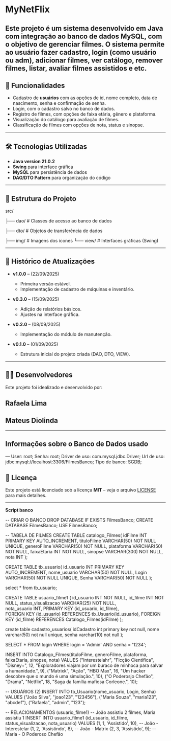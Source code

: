 # MyNetFlix


Este projeto é um sistema desenvolvido em **Java** com integração ao banco de dados **MySQL**, com o objetivo de gerenciar filmes. O sistema permite ao usuário fazer cadastro, login (como usuário ou adm), adicionar filmes, ver catálogo, remover filmes, listar, avaliar filmes assistidos e etc. 
---


## 🚀 Funcionalidades


- Cadastro de **usuários** com as opções de id, nome completo, data de nascimento, senha e confirmação de senha.
- Login, com o cadastro salvo no banco de dados.
- Registro de filmes, com opções de faixa etária, gênero e plataforma.
- Visualização do catálogo para avaliação de filmes.
- Classificação de filmes com opções de nota, status e sinopse.


---


## 🛠️ Tecnologias Utilizadas


- **Java version 21.0.2**  
- **Swing** para interface gráfica  
- **MySQL** para persistência de dados  
- **DAO/DTO Pattern** para organização do código  




---


## 📂 Estrutura do Projeto
  src/


├── dao/ # Classes de acesso ao banco de dados


├── dto/ # Objetos de transferência de dados


├── img/ # Imagens dos ícones
└──  view/ # Interfaces gráficas (Swing)




---


## 📅 Histórico de Atualizações


- **v1.0.0** – (22/09/2025)  
  - Primeira versão estável.  
  - Implementação de cadastro de máquinas e inventário.  


- **v0.3.0** – (15/09/2025)  
  - Adição de relatórios básicos.  
  - Ajustes na interface gráfica.  


- **v0.2.0** – (08/09/2025)  
  - Implementação do módulo de manutenção.  


- **v0.1.0** – (01/09/2025)  
  - Estrutura inicial do projeto criada (DAO, DTO, VIEW).  


---


## 👨‍💻 Desenvolvedores


Este projeto foi idealizado e desenvolvido por:  
##  Rafaela Lima
## Mateus Diolinda


---


## Informações sobre o Banco de Dados usado


— User: root; Senha: root;
Driver de uso: com.mysql.jdbc.Driver; Url de uso: jdbc:mysql://localhost:3306/FilmesBanco;
Tipo de banco: SGDB;






## 📜 Licença


Este projeto está licenciado sob a licença **MIT** – veja o arquivo [LICENSE](LICENSE) para mais detalhes.


---


**Script banco**

-- CRIAR O BANCO
DROP DATABASE IF EXISTS FilmesBanco;
CREATE DATABASE FilmesBanco;
USE FilmesBanco;

-- TABELA DE FILMES
CREATE TABLE catalogo_Filmes(
    idFilme INT PRIMARY KEY AUTO_INCREMENT,
    tituloFilme VARCHAR(50) NOT NULL UNIQUE,
    generoFilme VARCHAR(50) NOT NULL,
    plataforma VARCHAR(50) NOT NULL,
    faixaEtaria INT NOT NULL,
    sinopse VARCHAR(300) NOT NULL,
    nota INT 
);


CREATE TABLE tb_usuario(
    id_usuario INT PRIMARY KEY AUTO_INCREMENT,
    nome_usuario VARCHAR(50) NOT NULL,
    Login VARCHAR(50) NOT NULL UNIQUE,
    Senha VARCHAR(50) NOT NULL
);

select * from tb_usuario;


CREATE TABLE usuario_filme1 (
    id_usuario INT NOT NULL,
    id_filme INT NOT NULL,
    status_visualizacao VARCHAR(25) NOT NULL,  
    nota_usuario INT,
    PRIMARY KEY (id_usuario, id_filme),         
    FOREIGN KEY (id_usuario) REFERENCES tb_Usuario(id_usuario),
    FOREIGN KEY (id_filme) REFERENCES Catalogo_Filmes(idFilme)
);


create table cadastro_usuarios( 
idCadastro int primary key not null, 
nome varchar(50) not null unique, 
senha varchar(10) not null
);


SELECT * FROM login WHERE login = 'Admin' AND senha = '1234';

INSERT INTO Catalogo_Filmes(tituloFilme, generoFilme, plataforma, faixaEtaria, sinopse, nota)
VALUES 
("Interestelahr", "Ficção Científica", "Disney+", 12, "Exploradores viajam por um buraco de minhoca para salvar a humanidade.", 9),
("Matrixk", "Ação", "HBO Max", 16, "Um hacker descobre que o mundo é uma simulação.", 10),
("O Poderosjo Chefão", "Drama", "Netflix", 18, "Saga da família mafiosa Corleone.", 10);

-- USUÁRIOS (2)
INSERT INTO tb_Usuario(nome_usuario, Login, Senha)
VALUES
("João Silva", "joao123", "123456"),
("Maria Souza", "maria123", "abcdef"),
("Rafaela", "admin", "123");

-- RELACIONAMENTOS (usuario_filme1)
-- João assistiu 2 filmes, Maria assistiu 1
INSERT INTO usuario_filme1 (id_usuario, id_filme, status_visualizacao, nota_usuario)
VALUES
(1, 1, 'Assistido', 10),     -- João - Interestelar
(1, 2, 'Assistindo', 8),     -- João - Matrix
(2, 3, 'Assistido', 9);      -- Maria - O Poderoso Chefão 


